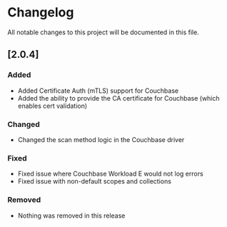 # Changelog

All notable changes to this project will be documented in this file.

## [2.0.4]

### Added

- Added Certificate Auth (mTLS) support for Couchbase
- Added the ability to provide the CA certificate for Couchbase (which enables cert validation)

### Changed

- Changed the scan method logic in the Couchbase driver

### Fixed

- Fixed issue where Couchbase Workload E would not log errors
- Fixed issue with non-default scopes and collections

### Removed

- Nothing was removed in this release
